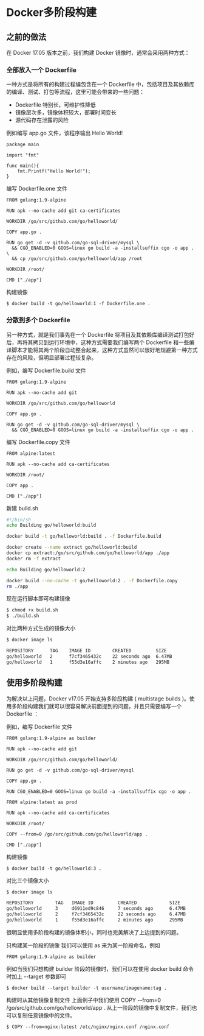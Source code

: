# Docker多阶段构建

## 之前的做法
在 Docker 17.05 版本之前，我们构建 Docker 镜像时，通常会采用两种方式：
### 全部放入一个 Dockerfile
一种方式是将所有的构建过程编包含在一个  Dockerfile  中，包括项目及其依赖库的编译、测试、打包等流程，这里可能会带来的一些问题：
- Dockerfile  特别长，可维护性降低
- 镜像层次多，镜像体积较大，部署时间变长
- 源代码存在泄露的风险

例如编写  app.go  文件，该程序输出  Hello World! 

```golang
package main  

import "fmt"  

func main(){  
    fmt.Printf("Hello World!");
}
```

编写  Dockerfile.one  文件

```
FROM golang:1.9-alpine

RUN apk --no-cache add git ca-certificates

WORKDIR /go/src/github.com/go/helloworld/

COPY app.go .

RUN go get -d -v github.com/go-sql-driver/mysql \
  && CGO_ENABLED=0 GOOS=linux go build -a -installsuffix cgo -o app . \
  && cp /go/src/github.com/go/helloworld/app /root

WORKDIR /root/

CMD ["./app"]
```

构建镜像

`$ docker build -t go/helloworld:1 -f Dockerfile.one .`
 
### 分散到多个 Dockerfile
另一种方式，就是我们事先在一个  Dockerfile  将项目及其依赖库编译测试打包好后，再将其拷贝到运行环境中，这种方式需要我们编写两个  Dockerfile  和一些编译脚本才能将其两个阶段自动整合起来，这种方式虽然可以很好地规避第一种方式存在的风险，但明显部署过程较复杂。

例如，编写  Dockerfile.build  文件

```
FROM golang:1.9-alpine

RUN apk --no-cache add git

WORKDIR /go/src/github.com/go/helloworld

COPY app.go .

RUN go get -d -v github.com/go-sql-driver/mysql \
  && CGO_ENABLED=0 GOOS=linux go build -a -installsuffix cgo -o app .
```

编写  Dockerfile.copy  文件

```
FROM alpine:latest

RUN apk --no-cache add ca-certificates

WORKDIR /root/

COPY app .

CMD ["./app"]
```

新建  build.sh 

```bash
#!/bin/sh
echo Building go/helloworld:build

docker build -t go/helloworld:build . -f Dockerfile.build

docker create --name extract go/helloworld:build
docker cp extract:/go/src/github.com/go/helloworld/app ./app
docker rm -f extract

echo Building go/helloworld:2

docker build --no-cache -t go/helloworld:2 . -f Dockerfile.copy
rm ./app
```

现在运行脚本即可构建镜像

```bash
$ chmod +x build.sh
$ ./build.sh
```

对比两种方式生成的镜像大小

```bash
$ docker image ls

REPOSITORY      TAG    IMAGE ID        CREATED         SIZE
go/helloworld   2      f7cf3465432c    22 seconds ago  6.47MB
go/helloworld   1      f55d3e16affc    2 minutes ago   295MB
```

## 使用多阶段构建
为解决以上问题，Docker v17.05 开始支持多阶段构建 ( multistage builds )。使用多阶段构建我们就可以很容易解决前面提到的问题，并且只需要编写一个  Dockerfile ：

例如，编写  Dockerfile  文件

```
FROM golang:1.9-alpine as builder

RUN apk --no-cache add git

WORKDIR /go/src/github.com/go/helloworld/

RUN go get -d -v github.com/go-sql-driver/mysql

COPY app.go .

RUN CGO_ENABLED=0 GOOS=linux go build -a -installsuffix cgo -o app .

FROM alpine:latest as prod

RUN apk --no-cache add ca-certificates

WORKDIR /root/

COPY --from=0 /go/src/github.com/go/helloworld/app .

CMD ["./app"]
``` 

构建镜像

`$ docker build -t go/helloworld:3 .`
 
对比三个镜像大小

```bash
$ docker image ls

REPOSITORY        TAG   IMAGE ID         CREATED            SIZE
go/helloworld     3     d6911ed9c846     7 seconds ago      6.47MB
go/helloworld     2     f7cf3465432c     22 seconds ago     6.47MB
go/helloworld     1     f55d3e16affc     2 minutes ago      295MB
```

很明显使用多阶段构建的镜像体积小，同时也完美解决了上边提到的问题。

只构建某一阶段的镜像
我们可以使用  as  来为某一阶段命名，例如

`FROM golang:1.9-alpine as builder`
 
例如当我们只想构建  builder  阶段的镜像时，我们可以在使用  docker build  命令时加上  --target  参数即可

`$ docker build --target builder -t username/imagename:tag .`
 
构建时从其他镜像复制文件
上面例子中我们使用  COPY --from=0 /go/src/github.com/go/helloworld/app .  从上一阶段的镜像中复制文件，我们也可以复制任意镜像中的文件。

`$ COPY --from=nginx:latest /etc/nginx/nginx.conf /nginx.conf`
